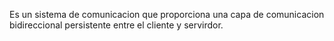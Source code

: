 Es un sistema de comunicacion que proporciona una capa de comunicacion bidireccional persistente entre el cliente y servirdor.